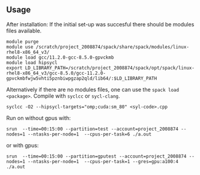 ## Usage
After installation:
If the initial set-up was succesful there should be modules files available. 

```
module purge
module use /scratch/project_2008874/spack/share/spack/modules/linux-rhel8-x86_64_v3/
module load gcc/11.2.0-gcc-8.5.0-gpvckmb 
module load hipsycl
export LD_LIBRARY_PATH=/scratch/project_2008874/spack/opt/spack/linux-rhel8-x86_64_v3/gcc-8.5.0/gcc-11.2.0-gpvckmbfwjw5vhti5pznbiwpgzap2qld/lib64/:$LD_LIBRARY_PATH
```
Alternatively if there are no modules files, one can use the `spack load <package>`. 
Compile with `syclcc` or `sycl-clang`. 
```
syclcc -O2 --hipsycl-targets="omp;cuda:sm_80" <syl-code>.cpp
```
Run on without gpus  with:
```
srun  --time=00:15:00 --partition=test --account=project_2008874 --nodes=1 --ntasks-per-node=1  --cpus-per-task=6 ./a.out
```
or with gpus:
```
srun  --time=00:15:00 --partition=gputest --account=project_2008874 --nodes=1 --ntasks-per-node=1  --cpus-per-task=1 --gres=gpu:a100:4 ./a.out
```
